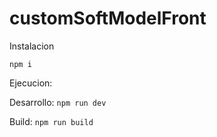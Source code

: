 # customSoftModelFront
 
Instalacion

`npm i`

Ejecucion:

Desarrollo:
`npm run dev`

Build:
`npm run build`
